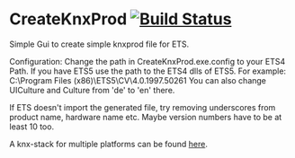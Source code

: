 # CreateKnxProd [![Build Status](https://dev.azure.com/thesing/CreateKnxProd/_apis/build/status/thelsing.CreateKnxProd?branchName=master)](https://dev.azure.com/thesing/CreateKnxProd/_build/latest?definitionId=1&branchName=master)

Simple Gui to create simple knxprod file for ETS. 

Configuration:
Change the path in CreateKnxProd.exe.config to your ETS4 Path. If you have ETS5 use the path to the ETS4 dlls of ETS5. For example:
C:\Program Files (x86)\ETS5\CV\4.0.1997.50261
You can also change UICulture and Culture from 'de' to 'en' there.

If ETS doesn't import the generated file, try removing underscores from product name, hardware name etc. Maybe version numbers have to be at least 10 too. 

A knx-stack for multiple platforms can be found [here](https://github.com/thelsing/knx). 
